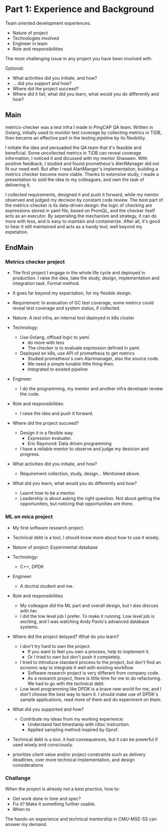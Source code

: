 Part 1: Experience and Background
=================================

Team oriented development experiences.

- Nature of project
- Technologies involved
- Engineer in team
- Role and responsibilities

The most challenging issue in any project you have been involved with.

Optional:

- What activities did you initiate, and how?
- ... did you support and how?
- Where did the project succeed?
- Where did it fail, what did you learn, what would you do differently and how?

## Main

metrics-checker was a test infra I made in PingCAP QA team. Written in Golang, initially used to monitor test coverage by collecting metrics in TiDB, then became an effective part in the testing pipeline by its flexibility.

I initiate the idea and persuaded the QA team that it's feasible and beneficial. Some uncollected metrics in TiDB can reveal coverage information, I noticed it and dicussed with my mentor Shaowen. With positive feedback, I studied and found prometheus's AlertManager did not fit our need well. But after I read AlartManger's implementation, building a metrics checker become more viable. Thanks to extensive study, I made a presentation to sold the idea to my colleagues, and own the task of delivering it.

I collected requirements, designed it and push it forward, while my mentor observed and judged my decision by constant code review. The best part of the metrics-checker is its data-driven design: the logic of checking are expressions stored in yaml file, based on PromQL, and the checker itself acts as an executor. By seperating the mechanism and strategy, it can do more with less, and is easy to maintain and containerize. After all, it's good to hear it still maintained and acts as a handy tool, well beyond my expetation.

## EndMain

### Metrics checker project

- The first project I engage in the whole life cycle and deployed in production. I raise the idea, take the study, design, implementation and integration task. Formal method.
- It goes far beyond my expectation, for my flexible design.

- Requirement: In evaluation of GC test coverage, some metrics could reveal test coverage and system status, if collected.

- Nature: A test infra, an internal tool deployed in k8s cluster
- Technology:
  - Use Golang, offload logic to yaml.
    - do more with less
    - The checker is to evaluate expression defined in yaml.
  - Deployed on k8s, use API of prometheus to get metrics
    - Studied prometheus's own Alartmanager, also the source code.
    - We need a simple tunable little thing then.
    - Integrated to existed pipeline
- Engineer:
  - I do the programming, my mentor and another infra developer review the code.
- Role and responsibilities:
  - I raise the idea and push it forward.

- Where did the project succeed?
  - Design it in a flexible way.
    - Expression evaluater.
    - Eric Raymond: Data driven programming 
  - I have a reliable mentor to observe and judge my desicion and progress.
- What activities did you initiate, and how?
  - Requirement collection, study, design... Mentioned above.
- What did you learn, what would you do differently and how?
  - Learnt how to be a mentor.
  - Leadership is about asking the right question. Not about getting the opportunities, but noticing that opportunities are there.

### ML on mica project

- My first software research project.
- Technical debt is a tool, I should know more about how to use it wisely.

- Nature of project: Experimental database
- Technology:
  - C++, DPDK
- Engineer:
  - A doctral student and me.
- Role and responsibilities
  - My colleague did the ML part and overall design, but I also discuss with her.
  - I did the low level job I prefer. To make it running. Low level job is exciting, and I was watching Andy Pavlo's advanced database systems.

- Where did the project delayed? What do you learn?
  - I don't try hard to own the project.
    - If you want to feel you own a process, help to implement it.
    - Or I tried to own but don't push it completely.
  - I tried to introduce standard process to the project, but don't find an ecnomic way to integrate it well with existing workflow.
    - Software research project is very different from company code.
    - As a research project, there is little time for me to do refactoring. We had to go with the technical debt.
  - Low level programming like DPDK is a brave new world for me, and I don't choose the best way to learn it. I should make use of DPDK's sample applications, read more of them and do experiment on them.
- What did you supported and how?
  - Contribute my ideas from my working experience:
    - Understand fast timestamp with rdtsc instruction.
    - Applied sampling method inspired by Gprof.

- Technical debt is a tool. it had consequences, but it can be powerful if used wisely and consciously.
- prioritize client value and/or project constraints such as delivery deadlines, over more technical implementation, and design considerations

### Challange

When the project is already not a best practice, how to:

- Get work done in time and spec?
- Fix it? Make it something further usable.
- When to 

The hands-on experience and technical mentorship in CMU-MSE-SS can answer my demand.